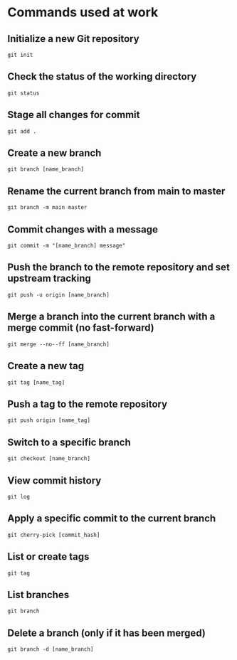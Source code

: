 # Commands used at work

## Initialize a new Git repository
```git 
git init
```
## Check the status of the working directory
```git 
git status
```
## Stage all changes for commit
```git 
git add .
```
## Create a new branch
```git 
git branch [name_branch]
```
## Rename the current branch from main to master
```git 
git branch -m main master
```
## Commit changes with a message
```git 
git commit -m "[name_branch] message"
```
## Push the branch to the remote repository and set upstream tracking
```git 
git push -u origin [name_branch]
```
## Merge a branch into the current branch with a merge commit (no fast-forward)
```git 
git merge --no--ff [name_branch]
```
## Create a new tag
```git 
git tag [name_tag]
```
## Push a tag to the remote repository
```git 
git push origin [name_tag]
```
## Switch to a specific branch
```git 
git checkout [name_branch]
```
## View commit history
```git 
git log
```
## Apply a specific commit to the current branch
```git 
git cherry-pick [commit_hash]
```
## List or create tags
```git 
git tag
```
## List branches
```git 
git branch 
```
## Delete a branch (only if it has been merged)
```git 
git branch -d [name_branch]
```
